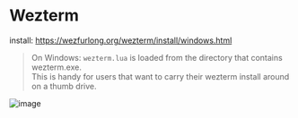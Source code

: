 # Wezterm

install: <https://wezfurlong.org/wezterm/install/windows.html>

> On Windows: `wezterm.lua` is loaded from the directory that contains wezterm.exe.\
> This is handy for users that want to carry their wezterm install around on a thumb drive.

![image](https://user-images.githubusercontent.com/40219740/154053596-90d0adc5-6e2b-4fb6-97ea-504f9d70ec6e.png)
